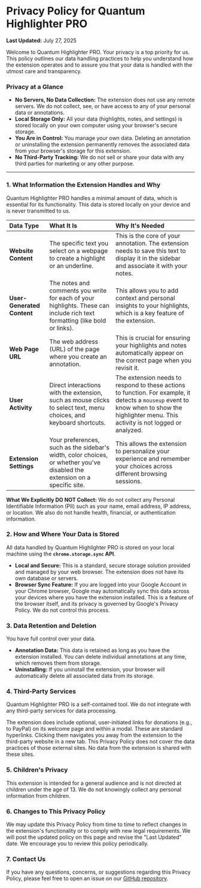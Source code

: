 # Privacy Policy for Quantum Highlighter PRO

**Last Updated:** July 27, 2025

Welcome to Quantum Highlighter PRO. Your privacy is a top priority for us. This policy outlines our data handling practices to help you understand how the extension operates and to assure you that your data is handled with the utmost care and transparency.

### Privacy at a Glance

*   **No Servers, No Data Collection:** The extension does not use any remote servers. We do not collect, see, or have access to any of your personal data or annotations.
*   **Local Storage Only:** All your data (highlights, notes, and settings) is stored locally on your own computer using your browser's secure storage.
*   **You Are in Control:** You manage your own data. Deleting an annotation or uninstalling the extension permanently removes the associated data from your browser's storage for this extension.
*   **No Third-Party Tracking:** We do not sell or share your data with any third parties for marketing or any other purpose.

---

### 1. What Information the Extension Handles and Why

Quantum Highlighter PRO handles a minimal amount of data, which is essential for its functionality. This data is stored locally on your device and is never transmitted to us.

| Data Type | What It Is | Why It's Needed |
| :--- | :--- | :--- |
| **Website Content** | The specific text you select on a webpage to create a highlight or an underline. | This is the core of your annotation. The extension needs to save this text to display it in the sidebar and associate it with your notes. |
| **User-Generated Content** | The notes and comments you write for each of your highlights. These can include rich text formatting (like bold or links). | This allows you to add context and personal insights to your highlights, which is a key feature of the extension. |
| **Web Page URL** | The web address (URL) of the page where you create an annotation. | This is crucial for ensuring your highlights and notes automatically appear on the correct page when you revisit it. |
| **User Activity** | Direct interactions with the extension, such as mouse clicks to select text, menu choices, and keyboard shortcuts. | The extension needs to respond to these actions to function. For example, it detects a `mouseup` event to know when to show the highlighter menu. This activity is not logged or analyzed. |
| **Extension Settings** | Your preferences, such as the sidebar's width, color choices, or whether you've disabled the extension on a specific site. | This allows the extension to personalize your experience and remember your choices across different browsing sessions. |

**What We Explicitly DO NOT Collect:** We do not collect any Personal Identifiable Information (PII) such as your name, email address, IP address, or location. We also do not handle health, financial, or authentication information.

### 2. How and Where Your Data is Stored

All data handled by Quantum Highlighter PRO is stored on your local machine using the **`chrome.storage.sync` API**.

*   **Local and Secure:** This is a standard, secure storage solution provided and managed by your web browser. The extension does not have its own database or servers.
*   **Browser Sync Feature:** If you are logged into your Google Account in your Chrome browser, Google may automatically sync this data across your devices where you have the extension installed. This is a feature of the browser itself, and its privacy is governed by Google's Privacy Policy. We do not control this process.

### 3. Data Retention and Deletion

You have full control over your data.
*   **Annotation Data:** This data is retained as long as you have the extension installed. You can delete individual annotations at any time, which removes them from storage.
*   **Uninstalling:** If you uninstall the extension, your browser will automatically delete all associated data from its storage.

### 4. Third-Party Services

Quantum Highlighter PRO is a self-contained tool. We do not integrate with any third-party services for data processing.

The extension does include optional, user-initiated links for donations (e.g., to PayPal) on its welcome page and within a modal. These are standard hyperlinks. Clicking them navigates you away from the extension to the third-party website in a new tab. This Privacy Policy does not cover the data practices of those external sites. No data from the extension is shared with these sites.

### 5. Children's Privacy

This extension is intended for a general audience and is not directed at children under the age of 13. We do not knowingly collect any personal information from children.

### 6. Changes to This Privacy Policy

We may update this Privacy Policy from time to time to reflect changes in the extension's functionality or to comply with new legal requirements. We will post the updated policy on this page and revise the "Last Updated" date. We encourage you to review this policy periodically.

### 7. Contact Us

If you have any questions, concerns, or suggestions regarding this Privacy Policy, please feel free to open an issue on our [GitHub repository](https://github.com/Jorge-Antonio-Gomez/quantum-highlighter-pro-chrome-extension).